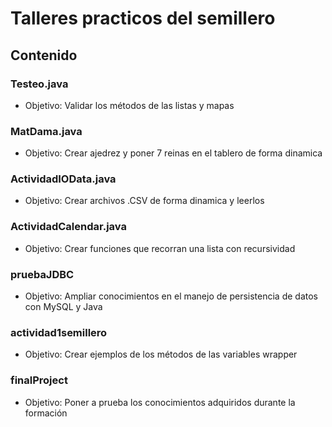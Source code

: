 # Talleres practicos del semillero
## Contenido
### Testeo.java
* Objetivo: Validar los métodos de las listas y mapas
### MatDama.java
* Objetivo: Crear ajedrez y poner 7 reinas en el tablero de forma dinamica
### ActividadIOData.java
* Objetivo: Crear archivos .CSV de forma dinamica y leerlos
### ActividadCalendar.java
* Objetivo: Crear funciones que recorran una lista con recursividad
### pruebaJDBC
* Objetivo: Ampliar conocimientos en el manejo de persistencia de datos con MySQL y Java
### actividad1semillero 
* Objetivo: Crear ejemplos de los métodos de las variables wrapper
### finalProject
* Objetivo: Poner a prueba los conocimientos adquiridos durante la formación
